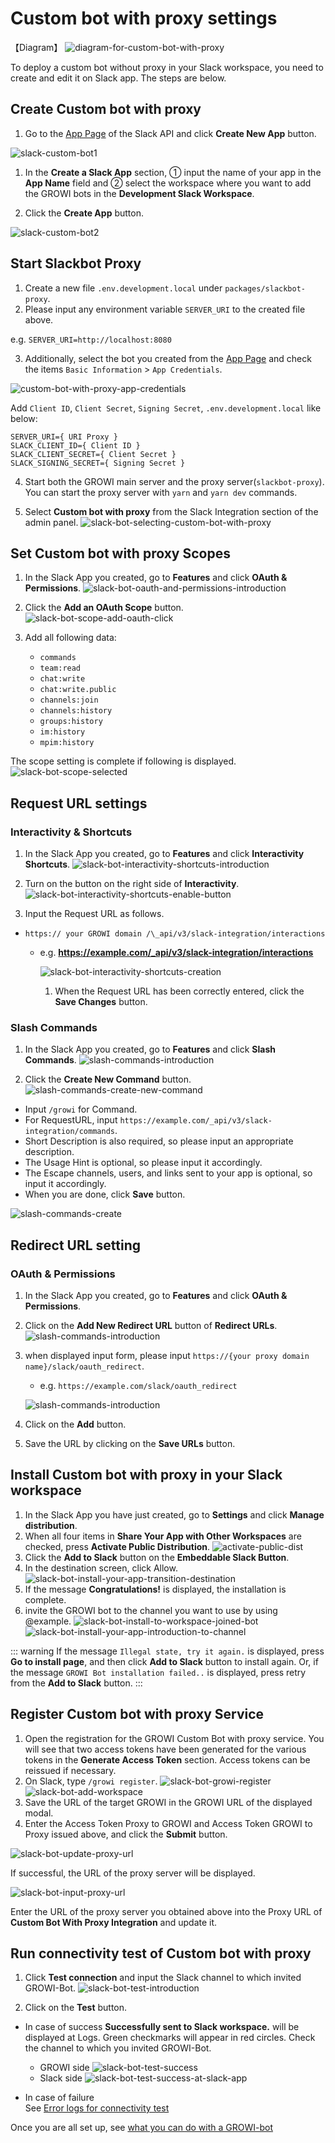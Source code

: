 # Custom bot with proxy settings

【Diagram】
![diagram-for-custom-bot-with-proxy](/assets/images/slack-bot-outline-custom-with-proxy.png)

To deploy a custom bot without proxy in your Slack workspace, you need to create and edit it on Slack app. The steps are below.

## Create Custom bot with proxy

1. Go to the [App Page](https://api.slack.com/apps) of the Slack API and click **Create New App** button.

  ![slack-custom-bot1](/assets/images/slack-custom-bot1.png)

1. In the **Create a Slack App** section, ① input the name of your app in the **App Name** field and ② select the workspace where you want to add the GROWI bots in the **Development Slack Workspace**.

1. Click the **Create App** button.

  ![slack-custom-bot2](/assets/images/slack-custom-bot2.png)

## Start Slackbot Proxy

1. Create a new file `.env.development.local` under `packages/slackbot-proxy`.
1. Please input any environment variable `SERVER_URI` to the created file above.

e.g. `SERVER_URI=http://localhost:8080`

3. Additionally, select the bot you created from the [App Page](https://api.slack.com/apps) and check the items `Basic Information` > `App Credentials`.

![custom-bot-with-proxy-app-credentials](/assets/images/custom-bot-with-proxy-app-credentials.png)

Add `Client ID`, `Client Secret`, `Signing Secret`, `.env.development.local` like below:

```
SERVER_URI={ URI Proxy }
SLACK_CLIENT_ID={ Client ID }
SLACK_CLIENT_SECRET={ Client Secret }
SLACK_SIGNING_SECRET={ Signing Secret }
```

4. Start both the GROWI main server and the proxy server(`slackbot-proxy`).  
  You can start the proxy server with `yarn` and `yarn dev` commands.

5. Select **Custom bot with proxy** from the Slack Integration section
 of the admin panel.
![slack-bot-selecting-custom-bot-with-proxy](/assets/images/slack-bot-selecting-custom-bot-with-proxy.png)

## Set Custom bot with proxy Scopes

1. In the Slack App you created, go to **Features** and click **OAuth & Permissions**.
  ![slack-bot-oauth-and-permissions-introduction](/assets/images/slack-bot-oauth-and-permissions-introduction.png)
1. Click the **Add an OAuth Scope** button.
  ![slack-bot-scope-add-oauth-click](/assets//images/slack-bot-scope-add-oauth-click.png)

1. Add all following data:
   - `commands`
   - `team:read`
   - `chat:write`
   - `chat:write.public`
   - `channels:join`
   - `channels:history`
   - `groups:history`
   - `im:history`
   - `mpim:history`

The scope setting is complete if following is displayed.
![slack-bot-scope-selected](/assets/images/slack-bot-scope-selected.png)

## Request URL settings

### Interactivity & Shortcuts

1. In the Slack App you created, go to **Features** and click **Interactivity Shortcuts**.
   ![slack-bot-interactivity-shortcuts-introduction](/assets/images/slack-bot-interactivity-shortcuts-introduction.png)

1. Turn on the button on the right side of **Interactivity**.
   ![slack-bot-interactivity-shortcuts-enable-button](/assets/images/slack-bot-interactivity-shortcuts-enable-button.png)

1. Input the Request URL as follows.

- `https:// your GROWI domain /\_api/v3/slack-integration/interactions`

  - e.g. **<https://example.com/_api/v3/slack-integration/interactions>**

     ![slack-bot-interactivity-shortcuts-creation](/assets/images/slack-bot-interactivity-shortcuts-creation.png)

     1. When the Request URL has been correctly entered, click the **Save Changes** button.

### Slash Commands

1. In the Slack App you created, go to **Features** and click **Slash Commands**.
  ![slash-commands-introduction](/assets/images/slash-commands-introduction.png)

1. Click the **Create New Command** button.
    ![slash-commands-create-new-command](/assets/images/slash-commands-create-new-command.png)

  - Input `/growi` for Command.
  - For RequestURL, input `https://example.com/_api/v3/slack-integration/commands`.
  - Short Description is also required, so please input an appropriate description.
  - The Usage Hint is optional, so please input it accordingly.
  - The Escape channels, users, and links sent to your app is optional,
   so input it accordingly.
  - When you are done, click **Save** button.

![slash-commands-create](/assets/images/slash-commands-create.png)


## Redirect URL setting

### OAuth & Permissions

1. In the Slack App you created, go to **Features** and click **OAuth & Permissions**.
1. Click on the **Add New Redirect URL** button of **Redirect URLs**.
  ![slash-commands-introduction](/assets/images/slack-bot-auth-and-permisions1.png)

1. when displayed input form, please input `https://{your proxy domain name}/slack/oauth_redirect`.

    - e.g. `https://example.com/slack/oauth_redirect`

    ![slash-commands-introduction](/assets/images/slack-bot-auth-and-permisions2.png)

1. Click on the **Add** button.
1. Save the URL by clicking on the **Save URLs** button.


## Install Custom bot with proxy in your Slack workspace

1. In the Slack App you have just created, go to **Settings** and click **Manage distribution**.
1. When all four items in **Share Your App with Other Workspaces** are checked, press **Activate Public Distribution**.
   ![activate-public-dist](/assets/images/activate-public-dist.png)
1. Click the **Add to Slack** button on the **Embeddable Slack Button**.
1. In the destination screen, click Allow.
![slack-bot-install-your-app-transition-destination](/assets/images/slack-bot-install-your-app-transition-destination.png)
1. If the message **Congratulations!** is displayed, the installation is complete.
1. invite the GROWI bot to the channel you want to use by using @example.
![slack-bot-install-to-workspace-joined-bot](/assets/images/slack-bot-install-to-workspace-joined-bot.png)
![slack-bot-install-your-app-introduction-to-channel](/assets/images/slack-bot-install-your-app-introduction-to-channel.png)

::: warning
If the message `Illegal state, try it again.` is displayed, press **Go to install page**, and then click **Add to Slack** button to install again.
Or, if the message `GROWI Bot installation failed..` is displayed, press retry from the **Add to Slack** button.
:::


## Register Custom bot with proxy Service

1. Open the registration for the GROWI Custom Bot with proxy service.
You will see that two access tokens have been generated for the various tokens in the **Generate Access Token** section. Access tokens can be reissued if necessary.
1. On Slack, type `/growi register`.
  ![slack-bot-growi-register](/assets/images/slack-bot-growi-register.png)
  ![slack-bot-add-workspace](/assets/images/slack-bot-register-modal.png)
1. Save the URL of the target GROWI in the GROWI URL of the displayed modal.
1. Enter the Access Token Proxy to GROWI and Access Token GROWI to Proxy issued above, and click the **Submit** button.

![slack-bot-update-proxy-url](/assets/images/slack-bot-update-proxy-url.png)

If successful, the URL of the proxy server will be displayed.

![slack-bot-input-proxy-url](/assets/images/slack-bot-input-proxy-url.png)

Enter the URL of the proxy server you obtained above into the Proxy URL of **Custom Bot With Proxy Integration** and update it.

## Run connectivity test of Custom bot with proxy

  1. Click **Test connection** and input the Slack channel to which invited GROWI-Bot.
    ![slack-bot-test-introduction](/assets/images/slack-bot-test-introduction.png)

  2. Click on the **Test** button.  

- In case of success
    **Successfully sent to Slack workspace.** will be displayed at Logs.
    Green checkmarks will appear in red circles. Check the channel to
    which you invited GROWI-Bot.
  - GROWI side
      ![slack-bot-test-success](/assets/images/slack-bot-test-success.png)
  - Slack side
      ![slack-bot-test-success-at-slack-app](/assets/images/slack-bot-test-success-at-slack-app.png)

- In case of failure  
     See [Error logs for connectivity test](/en/admin-guide/management-cookbook/slack-integration/#error-logs-for-connectivity-test)

Once you are all set up, see [what you can do with a GROWI-bot](/en/admin-guide/management-cookbook/slack-integration/#check-the-connected-growi)
